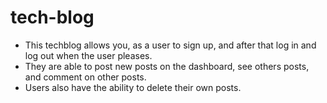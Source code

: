 # tech-blog

- This techblog allows you, as a user to sign up, and after that log in and log out when the user pleases.
- They are able to post new posts on the dashboard, see others posts, and comment on other posts.
- Users also have the ability to delete their own posts.